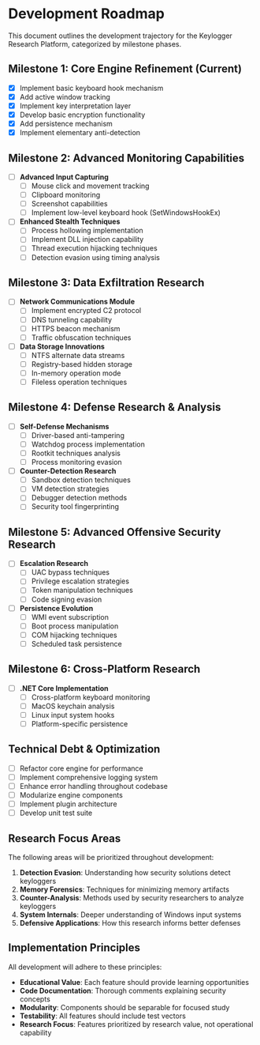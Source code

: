 # Development Roadmap

This document outlines the development trajectory for the Keylogger Research Platform, categorized by milestone phases.

## Milestone 1: Core Engine Refinement (Current)

- [x] Implement basic keyboard hook mechanism
- [x] Add active window tracking
- [x] Implement key interpretation layer
- [x] Develop basic encryption functionality
- [x] Add persistence mechanism
- [x] Implement elementary anti-detection

## Milestone 2: Advanced Monitoring Capabilities

- [ ] **Advanced Input Capturing**
  - [ ] Mouse click and movement tracking
  - [ ] Clipboard monitoring
  - [ ] Screenshot capabilities
  - [ ] Implement low-level keyboard hook (SetWindowsHookEx)
  
- [ ] **Enhanced Stealth Techniques**
  - [ ] Process hollowing implementation
  - [ ] Implement DLL injection capability
  - [ ] Thread execution hijacking techniques
  - [ ] Detection evasion using timing analysis

## Milestone 3: Data Exfiltration Research

- [ ] **Network Communications Module**
  - [ ] Implement encrypted C2 protocol
  - [ ] DNS tunneling capability
  - [ ] HTTPS beacon mechanism
  - [ ] Traffic obfuscation techniques

- [ ] **Data Storage Innovations**
  - [ ] NTFS alternate data streams
  - [ ] Registry-based hidden storage
  - [ ] In-memory operation mode
  - [ ] Fileless operation techniques

## Milestone 4: Defense Research & Analysis

- [ ] **Self-Defense Mechanisms**
  - [ ] Driver-based anti-tampering
  - [ ] Watchdog process implementation
  - [ ] Rootkit techniques analysis
  - [ ] Process monitoring evasion

- [ ] **Counter-Detection Research**
  - [ ] Sandbox detection techniques
  - [ ] VM detection strategies
  - [ ] Debugger detection methods
  - [ ] Security tool fingerprinting

## Milestone 5: Advanced Offensive Security Research

- [ ] **Escalation Research**
  - [ ] UAC bypass techniques
  - [ ] Privilege escalation strategies
  - [ ] Token manipulation techniques
  - [ ] Code signing evasion

- [ ] **Persistence Evolution**
  - [ ] WMI event subscription
  - [ ] Boot process manipulation
  - [ ] COM hijacking techniques
  - [ ] Scheduled task persistence

## Milestone 6: Cross-Platform Research

- [ ] **.NET Core Implementation**
  - [ ] Cross-platform keyboard monitoring
  - [ ] MacOS keychain analysis
  - [ ] Linux input system hooks
  - [ ] Platform-specific persistence

## Technical Debt & Optimization

- [ ] Refactor core engine for performance
- [ ] Implement comprehensive logging system
- [ ] Enhance error handling throughout codebase
- [ ] Modularize engine components
- [ ] Implement plugin architecture
- [ ] Develop unit test suite

## Research Focus Areas

The following areas will be prioritized throughout development:

1. **Detection Evasion**: Understanding how security solutions detect keyloggers
2. **Memory Forensics**: Techniques for minimizing memory artifacts
3. **Counter-Analysis**: Methods used by security researchers to analyze keyloggers
4. **System Internals**: Deeper understanding of Windows input systems
5. **Defensive Applications**: How this research informs better defenses

## Implementation Principles

All development will adhere to these principles:

- **Educational Value**: Each feature should provide learning opportunities
- **Code Documentation**: Thorough comments explaining security concepts
- **Modularity**: Components should be separable for focused study
- **Testability**: All features should include test vectors
- **Research Focus**: Features prioritized by research value, not operational capability